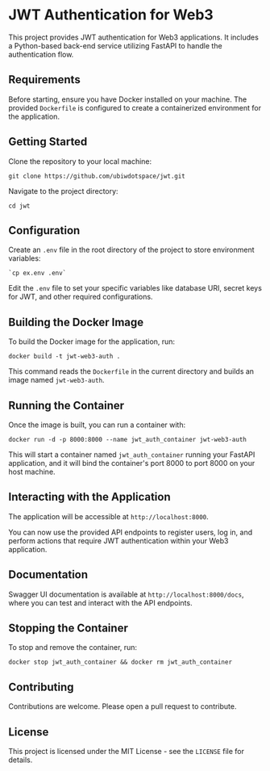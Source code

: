
# JWT Authentication for Web3

This project provides JWT authentication for Web3 applications. It includes a Python-based back-end service utilizing FastAPI to handle the authentication flow.

## Requirements

Before starting, ensure you have Docker installed on your machine. The provided `Dockerfile` is configured to create a containerized environment for the application.

## Getting Started

Clone the repository to your local machine:

```
git clone https://github.com/ubiwdotspace/jwt.git
```

Navigate to the project directory:

```
cd jwt
```

## Configuration

Create an `.env` file in the root directory of the project to store environment variables:

```
`cp ex.env .env`
```

Edit the `.env` file to set your specific variables like database URI, secret keys for JWT, and other required configurations.

## Building the Docker Image

To build the Docker image for the application, run:

```
docker build -t jwt-web3-auth .
```

This command reads the `Dockerfile` in the current directory and builds an image named `jwt-web3-auth`.

## Running the Container

Once the image is built, you can run a container with:

```
docker run -d -p 8000:8000 --name jwt_auth_container jwt-web3-auth
```

This will start a container named `jwt_auth_container` running your FastAPI application, and it will bind the container's port 8000 to port 8000 on your host machine.

## Interacting with the Application

The application will be accessible at `http://localhost:8000`.

You can now use the provided API endpoints to register users, log in, and perform actions that require JWT authentication within your Web3 application.

## Documentation

Swagger UI documentation is available at `http://localhost:8000/docs`, where you can test and interact with the API endpoints.

## Stopping the Container

To stop and remove the container, run:

```
docker stop jwt_auth_container && docker rm jwt_auth_container
```

## Contributing

Contributions are welcome. Please open a pull request to contribute.

## License

This project is licensed under the MIT License - see the `LICENSE` file for details.
  


